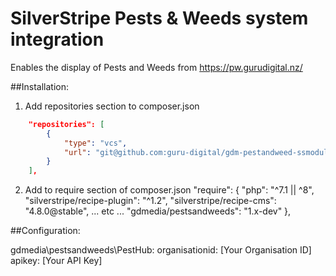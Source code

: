 # SilverStripe Pests & Weeds system integration

Enables the display of Pests and Weeds from https://pw.gurudigital.nz/ 

##Installation:

1. Add repositories section to composer.json
```json
    "repositories": [
        {
			"type": "vcs",
        	"url": "git@github.com:guru-digital/gdm-pestandweed-ssmodule.git"
		}
    ],
```
2. Add to require section of composer.json
    "require": {
        "php": "^7.1 || ^8",
        "silverstripe/recipe-plugin": "^1.2",
        "silverstripe/recipe-cms": "4.8.0@stable",
        ... etc ...
        "gdmedia/pestsandweeds": "1.x-dev"
    },

##Configuration:

gdmedia\pestsandweeds\PestHub:
  organisationid: [Your Organisation ID]
  apikey: [Your API Key]
